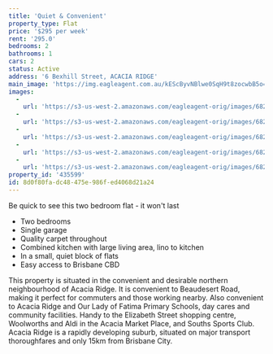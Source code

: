 ```yaml
---
title: 'Quiet & Convenient'
property_type: Flat
price: '$295 per week'
rent: '295.0'
bedrooms: 2
bathrooms: 1
cars: 2
status: Active
address: '6 Bexhill Street, ACACIA RIDGE'
main_image: 'https://img.eagleagent.com.au/kEScByvNBlwe0SqH9t8zocwbB5o=/1280x854/smart/https://s3-us-west-2.amazonaws.com/eagleagent-orig/images/6826004/427122122-image-M.jpg'
images:
  -
    url: 'https://s3-us-west-2.amazonaws.com/eagleagent-orig/images/6826008/427122122-image-D.jpg'
  -
    url: 'https://s3-us-west-2.amazonaws.com/eagleagent-orig/images/6826007/427122122-image-C.jpg'
  -
    url: 'https://s3-us-west-2.amazonaws.com/eagleagent-orig/images/6826006/427122122-image-B.jpg'
  -
    url: 'https://s3-us-west-2.amazonaws.com/eagleagent-orig/images/6826005/427122122-image-A.jpg'
  -
    url: 'https://s3-us-west-2.amazonaws.com/eagleagent-orig/images/6826004/427122122-image-M.jpg'
property_id: '435599'
id: 8d0f80fa-dc48-475e-986f-ed4068d21a24
---
```

Be quick to see this two bedroom flat - it won't last

* Two bedrooms
* Single garage
* Quality carpet throughout
* Combined kitchen with large living area, lino to kitchen
* In a small, quiet block of flats
* Easy access to Brisbane CBD

This property is situated in the convenient and desirable northern neighbourhood of Acacia Ridge. It is convenient to Beaudesert Road, making it perfect for commuters and those working nearby. Also convenient to Acacia Ridge and Our Lady of Fatima Primary Schools, day cares and community facilities. Handy to the Elizabeth Street shopping centre, Woolworths and Aldi in the Acacia Market Place, and Souths Sports Club. Acacia Ridge is a rapidly developing suburb, situated on major transport thoroughfares and only 15km from Brisbane City.